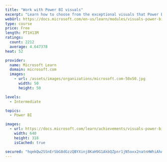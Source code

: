 ```yaml
---
title: "Work with Power BI visuals"
excerpt: "Learn how to choose from the exceptional visuals that Power BI makes available to you. Formatting visuals will direct the user’s attention to exactly where you want it, while helping to make the visual easier to read and interpret. You will also learn about how to use key performance indicators (KPIs)."
webUrl: https://docs.microsoft.com/en-us/learn/modules/visuals-power-bi/
type: course
price: Free
length: PT1H13M
ratings:
  count: 2212
  average: 4.647378
heat: 52

provider:
  name: Microsoft Learn
  domain: microsoft.com
  images:
    - url: /assets/images/organizations/microsoft.com-50x50.jpg
      width: 50
      height: 50

levels:
  - Intermediate

topics:
  - Power BI

images:
  - url: https://docs.microsoft.com/learn/achievements/visuals-power-bi-social.png
    width: 640
    height: 318
    isCached: true

secured: "hqekQw2SSnErSbG8dGzzQBYXinj8KaH9G1AkbQZpnr1jN5oxx2natnHWhiAhAZ/5721DKXLPZhNqHfKqOcBF24h58C4UOiO81QLyRW1xiG8g/q1aTxf3GxQcGP7ouATFcB/Sqt/UbIsCJ9Vy2T06wYJnzbwFlVd2dVGMRX5QxxT8tfaCiD5OhM9fy8oUsp8W4v4tm3s2V2LjkzL530djC1DSn+oFu5CNL0XsyCrXr20mXH1lr+9FOfedH8l+KEBGPY0rC/GEmuQnXQ2CKdCXwFCM11yQSRP8Maansh1fW1Iyh/qBVfhw7+j6BHQd4B0f7LoExnX2/l+TgPr0Tl75k7CIdbxFziimgyKr7L1ddnxNI19NDs2bvwP+FBQ9XKirUt+aFBa0u3kd2VZoJBREboPCOXSSX9asSyMUdG5faEI=;KwER/96r8Hi5F0LVUn+Y3Q=="
---
```


